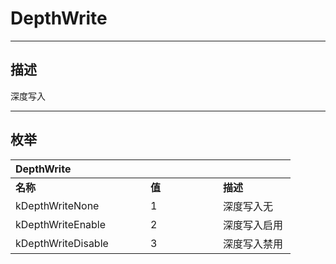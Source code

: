 # DepthWrite

------------------------------------------------------------------------------------------
## 描述

深度写入

------------------------------------------------------------------------------------------
## 枚举

|<div style="width:200px">DepthWrite</div>|<div style="width:100px"></div>|<div style="width:100px"></div>|
|:---|:---|:---|
|**名称**|**值**|**描述**|
|kDepthWriteNone|1|深度写入无|
|kDepthWriteEnable|2|深度写入启用|
|kDepthWriteDisable|3|深度写入禁用|
